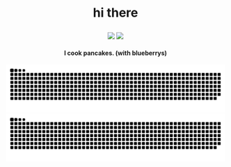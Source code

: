 <h1><p align="center"> hi there </p></h1>

<p align="center">
<a href="https://bendn.itch.io/" target="blank"><img src="https://img.shields.io/badge/itch-%23fb0b24.svg?style=for-the-badge&logo=itch.io&logoColor=white" /></a>
<a href="https://ko-fi.com/bendn" target="blank"><img src="https://img.shields.io/badge/Ko--fi-f16061?style=for-the-badge&logo=ko-fi&logoColor=white" /></a>
</p>

<h4><p align="center">I cook pancakes. (with blueberrys)</p></h3>

<p align="center"

![github contribution grid snake animation](https://raw.githubusercontent.com/bend-n/bend-n/output/github-contribution-grid-snake-dark.svg#gh-dark-mode-only)
![github contribution grid snake animation](https://raw.githubusercontent.com/bend-n/bend-n/output/github-contribution-grid-snake.svg#gh-light-mode-only)

</p>
